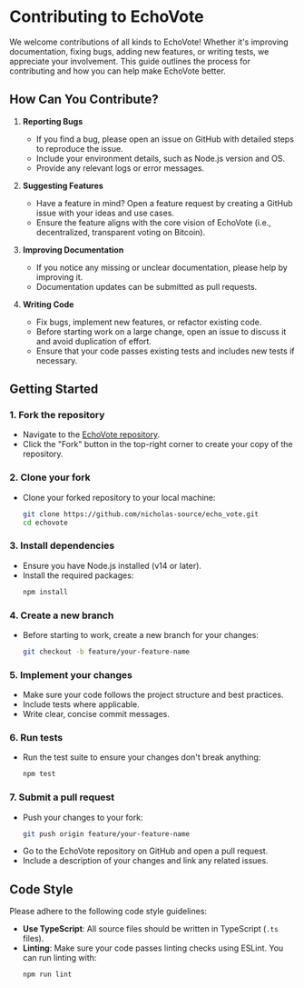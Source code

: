# Contributing to EchoVote

We welcome contributions of all kinds to EchoVote! Whether it's improving documentation, fixing bugs, adding new features, or writing tests, we appreciate your involvement. This guide outlines the process for contributing and how you can help make EchoVote better.

## How Can You Contribute?

1. **Reporting Bugs**

   - If you find a bug, please open an issue on GitHub with detailed steps to reproduce the issue.
   - Include your environment details, such as Node.js version and OS.
   - Provide any relevant logs or error messages.

2. **Suggesting Features**

   - Have a feature in mind? Open a feature request by creating a GitHub issue with your ideas and use cases.
   - Ensure the feature aligns with the core vision of EchoVote (i.e., decentralized, transparent voting on Bitcoin).

3. **Improving Documentation**

   - If you notice any missing or unclear documentation, please help by improving it.
   - Documentation updates can be submitted as pull requests.

4. **Writing Code**
   - Fix bugs, implement new features, or refactor existing code.
   - Before starting work on a large change, open an issue to discuss it and avoid duplication of effort.
   - Ensure that your code passes existing tests and includes new tests if necessary.

## Getting Started

### 1. Fork the repository

- Navigate to the [EchoVote repository](https://github.com/nicholas-source/echo_vote).
- Click the "Fork" button in the top-right corner to create your copy of the repository.

### 2. Clone your fork

- Clone your forked repository to your local machine:
  ```bash
  git clone https://github.com/nicholas-source/echo_vote.git
  cd echovote
  ```

### 3. Install dependencies

- Ensure you have Node.js installed (v14 or later).
- Install the required packages:
  ```bash
  npm install
  ```

### 4. Create a new branch

- Before starting to work, create a new branch for your changes:
  ```bash
  git checkout -b feature/your-feature-name
  ```

### 5. Implement your changes

- Make sure your code follows the project structure and best practices.
- Include tests where applicable.
- Write clear, concise commit messages.

### 6. Run tests

- Run the test suite to ensure your changes don't break anything:
  ```bash
  npm test
  ```

### 7. Submit a pull request

- Push your changes to your fork:
  ```bash
  git push origin feature/your-feature-name
  ```
- Go to the EchoVote repository on GitHub and open a pull request.
- Include a description of your changes and link any related issues.

## Code Style

Please adhere to the following code style guidelines:

- **Use TypeScript**: All source files should be written in TypeScript (`.ts` files).
- **Linting**: Make sure your code passes linting checks using ESLint. You can run linting with:
  ```bash
  npm run lint
  ```
